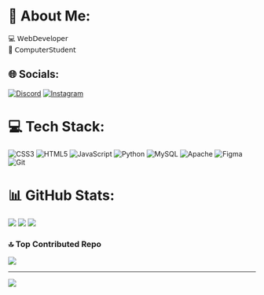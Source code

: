 # 💫 About Me:
💻 𝖶𝖾𝖻𝖣𝖾𝗏𝖾𝗅𝗈𝗉𝖾𝗋<br>📓 𝖢𝗈𝗆𝗉𝗎𝗍𝖾𝗋𝖲𝗍𝗎𝖽𝖾𝗇𝗍


## 🌐 Socials:
[![Discord](https://img.shields.io/badge/Discord-%237289DA.svg?logo=discord&logoColor=white)](https://discord.gg/real_victor) [![Instagram](https://img.shields.io/badge/Instagram-%23E4405F.svg?logo=Instagram&logoColor=white)](https://instagram.com/_iman_na_) 

# 💻 Tech Stack:
![CSS3](https://img.shields.io/badge/css3-%231572B6.svg?style=for-the-badge&logo=css3&logoColor=white) ![HTML5](https://img.shields.io/badge/html5-%23E34F26.svg?style=for-the-badge&logo=html5&logoColor=white) ![JavaScript](https://img.shields.io/badge/javascript-%23323330.svg?style=for-the-badge&logo=javascript&logoColor=%23F7DF1E) ![Python](https://img.shields.io/badge/python-3670A0?style=for-the-badge&logo=python&logoColor=ffdd54) ![MySQL](https://img.shields.io/badge/mysql-4479A1.svg?style=for-the-badge&logo=mysql&logoColor=white) ![Apache](https://img.shields.io/badge/apache-%23D42029.svg?style=for-the-badge&logo=apache&logoColor=white) ![Figma](https://img.shields.io/badge/figma-%23F24E1E.svg?style=for-the-badge&logo=figma&logoColor=white) ![Git](https://img.shields.io/badge/git-%23F05033.svg?style=for-the-badge&logo=git&logoColor=white)
# 📊 GitHub Stats:
![](https://github-readme-stats.vercel.app/api?username=imannaeimian&theme=jolly&hide_border=false&include_all_commits=false&count_private=false)
![](https://github-readme-streak-stats.herokuapp.com/?user=imannaeimian&theme=jolly&hide_border=false)
![](https://github-readme-stats.vercel.app/api/top-langs/?username=imannaeimian&theme=jolly&hide_border=false&include_all_commits=false&count_private=false&layout=compact)

### 🔝 Top Contributed Repo
![](https://github-contributor-stats.vercel.app/api?username=imannaeimian&limit=5&theme=dark&combine_all_yearly_contributions=true)

---
[![](https://visitcount.itsvg.in/api?id=imannaeimian&icon=0&color=11)](https://visitcount.itsvg.in)

<!-- Proudly created with GPRM ( https://gprm.itsvg.in ) -->
